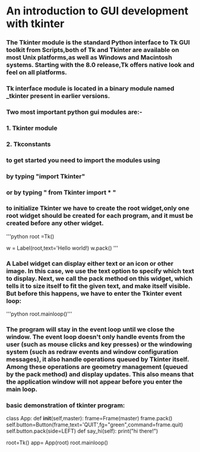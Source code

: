 # An introduction to GUI development with tkinter

### The Tkinter module is the standard Python interface to Tk GUI toolkit from Scripts,both of Tk and Tkinter are available on most Unix platforms,as well as Windows and Macintosh systems. Starting with the 8.0 release,Tk offers native look and feel on all platforms.

### Tk interface module is located in a binary module named _tkinter present in  earlier versions.
### Two most important python gui modules are:- 
### 1. Tkinter module 
### 2. Tkconstants
### to get started you need to import the modules using

  ### by typing  "import Tkinter"  
  ### or by typing " from Tkinter import * "

### to initialize Tkinter we have to create the root widget,only one root widget should be created for each program, and it must be created before any other widget.

   '''python root =Tk()

   w = Label(root,text='Hello world!)
   w.pack() '''

 ### A Label widget can display either text or an icon or other image. In this case, we use the text option to specify which text to display. Next, we call the pack method on this widget, which tells it to size itself to fit the given text, and make itself visible. But before this happens, we have to enter the Tkinter event loop:
 
'''python root.mainloop()'''

### The program will stay in the event loop until we close the window. The event loop doesn't only handle events from the user (such as mouse clicks and key presses) or the windowing system (such as redraw events and window configuration messages), it also handle operations queued by Tkinter itself. Among these operations are geometry management (queued by the pack method) and display updates. This also means that the application window will not appear before you enter the main loop.

### basic demonstration of tkinter program:


    

class App:
    def __init__(self,master):
        frame=Frame(master)
        frame.pack()
        self.button=Button(frame,text='QUIT',fg="green",command=frame.quit)
        self.button.pack(side=LEFT)
    def say_hi(self):
        print("hi there!")
        
   root=Tk() 
   app= App(root)
   root.mainloop()
   

      
      

      
        





  




